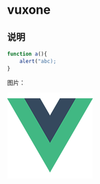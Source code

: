 # vuxone

## 说明
```javascript
function a(){
    alert("abc);
}
```
图片：

![示例图片](./src/assets/logo.png)